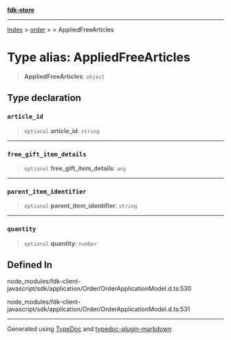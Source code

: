 [**fdk-store**](../../../README.md)
***

[Index](../../../API.md) > [order](../../README.md) > [<internal>](../README.md) > AppliedFreeArticles

# Type alias: AppliedFreeArticles

> **AppliedFreeArticles**: `object`

## Type declaration

### `article_id`

> `optional` **article\_id**: `string`

***

### `free_gift_item_details`

> `optional` **free\_gift\_item\_details**: `any`

***

### `parent_item_identifier`

> `optional` **parent\_item\_identifier**: `string`

***

### `quantity`

> `optional` **quantity**: `number`

## Defined In

node\_modules/fdk-client-javascript/sdk/application/Order/OrderApplicationModel.d.ts:530

node\_modules/fdk-client-javascript/sdk/application/Order/OrderApplicationModel.d.ts:531

***
Generated using [TypeDoc](https://typedoc.org/) and [typedoc-plugin-markdown](https://www.npmjs.com/package/typedoc-plugin-markdown)

